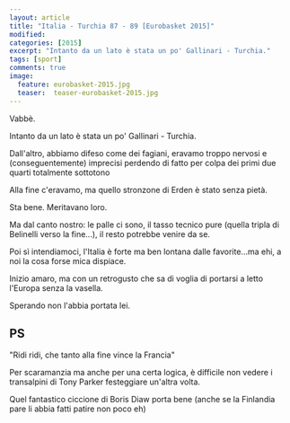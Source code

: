 ```yaml
---
layout: article
title: "Italia - Turchia 87 - 89 [Eurobasket 2015]"
modified:
categories: [2015]
excerpt: "Intanto da un lato è stata un po' Gallinari - Turchia."
tags: [sport]
comments: true
image: 
  feature: eurobasket-2015.jpg
  teaser:  teaser-eurobasket-2015.jpg
---
```


Vabbè.

Intanto da un lato è stata un po' Gallinari - Turchia.

Dall'altro, abbiamo difeso come dei fagiani, eravamo troppo nervosi e (conseguentemente) imprecisi perdendo di fatto per colpa dei primi due quarti totalmente sottotono

Alla fine c'eravamo, ma quello stronzone di Erden è stato senza pietà.

Sta bene. Meritavano loro.

Ma dal canto nostro: le palle ci sono, il tasso tecnico pure (quella tripla di Belinelli verso la fine...), il resto potrebbe venire da se.

Poi sì intendiamoci, l'Italia è forte ma ben lontana dalle favorite...ma ehi, a noi la cosa forse mica dispiace.

Inizio amaro, ma con un retrogusto che sa di voglia di portarsi a letto l'Europa senza la vasella.

Sperando non l'abbia portata lei.

## PS

"Ridi ridi, che tanto alla fine vince la Francia"

Per scaramanzia ma anche per una certa logica, è difficile non vedere i transalpini di Tony Parker festeggiare un'altra volta.

Quel fantastico ciccione di Boris Diaw porta bene (anche se la Finlandia pare li abbia fatti patire non poco eh)